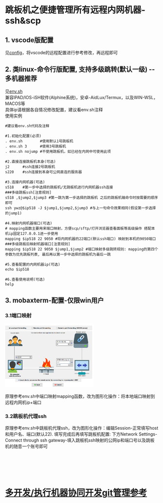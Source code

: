# 跳板机之便捷管理所有远程内网机器-ssh&scp

## 1. vscode版配置
见[config](./config)，将vscode的远程配置进行参考修改，再远程即可  

## 2. 类linux-命令行版配置, 支持多级跳转(默认一级) -- 多机器推荐
见[env.sh](./env.sh)  
兼容IPAD/IOS-iSH软件(Alphine系统)，安卓-AidLux/Termux，以及WIN-WSL，MACOS等  
具体ip请根据各自情况修改配置，建议看env.sh注释  
使用实例  
```
#建议看env.sh代码及注释

#1.初始化配置(必须)
. env.sh        #使用默认1号跳板机
. env.sh 3      #使用3号跳板机
. env.sh nojump #不使用跳板机，如已经在内网中可使用此项

#2.直接连接跳板机本身(可选)
j2      #ssh连接2号跳板机
s220    #ssh连接到本身可公网直连的服务器

#3.连接内网机器(可选)
s518    #第一步中选择的跳板机/无跳板机进行内网机器ssh连接
###多级跳板ssh[注意规则]
s518 ,$jump2,$jump3 #第一跳为第一步选择的跳板机 之后的跳板机输命令时按需要的顺序即可
ssh ywz@$ip518 -J $jump1,$jump2,$jump3 #与上一句命令效果相同(假设第一步选择的jump1)

#4.映射内网机器端口(可选)
# mapping函数主要用来端口映射，方便scp/sftp/打开浏览器查看面板等高级操作 搭配本机ip固定127.0.0.1进一步使用
mapping $ip518 22 9050 #将内网机器的22端口(默认ssh端口) 映射到本机的9050端口
###多级跳板后映射机器端口[注意规则]
mapping $ip518 22 9050 $jump1,$jump2 #端口映射多级跳转规则: mapping的第四个参数为优先跳板列表, 最后再以第一步中选择的跳板机为最后一跳

#5.查看配置的内网机器ip(可选)
echo $ip518

#6.查看使用说明(可选)
help
```

## 3. mobaxterm-配置-仅限win用户
### 3.1端口映射  
<img src=".img/chuantou.png" style="zoom:30%;" /><br>  
原理参考env.sh中端口映射mapping函数，改为图形化操作：将本地端口映射到远程内网机ip+端口  

### 3.2跳板机代理ssh  
原理参考env.sh中跳板机代理ssh，改为图形化操作：编辑Session-正常填写host和用户名、端口(默认22). 填写完成后再填写跳板机配置: 下方Network Settings-Connect through ssh gateway-填入跳板机ssh映射的公网ip和端口号以及跳板机的随意一个账号即可

<br>
<br>
<br>
<br>


# [多开发/执行机器协同开发git管理参考](../中心化多机器开发推荐配置.md)